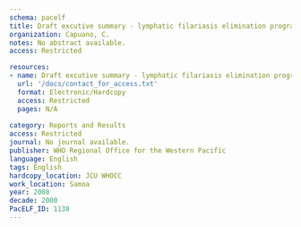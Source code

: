 ```yaml
---
schema: pacelf
title: Draft excutive summary - lymphatic filariasis elimination program
organization: Capuano, C.
notes: No abstract available.
access: Restricted

resources:
- name: Draft excutive summary - lymphatic filariasis elimination program
  url: '/docs/contact_for_access.txt'
  format: Electronic/Hardcopy
  access: Restricted
  pages: N/A
 
category: Reports and Results
access: Restricted
journal: No journal available.
publisher: WHO Regional Office for the Western Pacific
language: English 
tags: English 
hardcopy_location: JCU WHOCC
work_location: Samoa
year: 2008
decade: 2000
PacELF_ID: 1138
---
```

